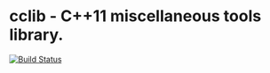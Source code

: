 # cclib - C++11 miscellaneous tools library. 

[![Build Status](https://travis-ci.com/izuzanak/cclib.svg?branch=master)](https://travis-ci.com/izuzanak/cclib)

